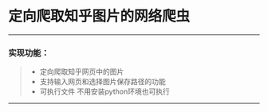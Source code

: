 # 定向爬取知乎图片的网络爬虫

------

### 实现功能：

> * 定向爬取知乎网页中的图片
> * 支持输入网页和选择图片保存路径的功能
> * 可执行文件 不用安装python环境也可执行


------